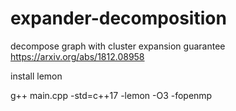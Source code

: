 # expander-decomposition
decompose graph with cluster expansion guarantee
https://arxiv.org/abs/1812.08958


install lemon

g++ main.cpp -std=c++17 -lemon -O3 -fopenmp
